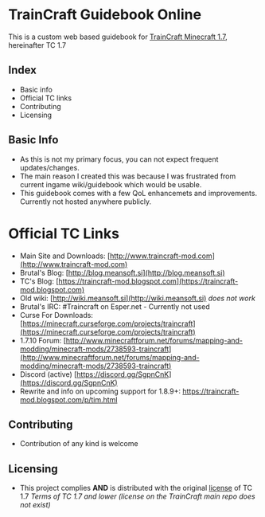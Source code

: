 # TrainCraft Guidebook Online

This is a custom web based guidebook for [TrainCraft Minecraft 1.7](https://github.com/Traincraft/Traincraft/tree/1.7), hereinafter TC 1.7 

## Index
- Basic info
- Official TC links
- Contributing
- Licensing

## Basic Info
* As this is not my primary focus, you can not expect frequent updates/changes.
* The main reason I created this was because I was frustrated from current ingame wiki/guidebook which would be usable.
* This guidebook comes with a few QoL enhancemets and improvements. Currently not hosted anywhere publicly. 

# Official TC Links
* Main Site and Downloads: [http://www.traincraft-mod.com](http://www.traincraft-mod.com)
* Brutal's Blog: [http://blog.meansoft.si](http://blog.meansoft.si)
* TC's Blog: [https://traincraft-mod.blogspot.com](https://traincraft-mod.blogspot.com)
* Old wiki: [http://wiki.meansoft.si](http://wiki.meansoft.si) *does not work*
* Brutal's IRC: #Traincraft on Esper.net - Currently not used
* Curse For Downloads: [https://minecraft.curseforge.com/projects/traincraft](https://minecraft.curseforge.com/projects/traincraft)
* 1.7.10 Forum: [http://www.minecraftforum.net/forums/mapping-and-modding/minecraft-mods/2738593-traincraft](http://www.minecraftforum.net/forums/mapping-and-modding/minecraft-mods/2738593-traincraft)
* Discord (active) [https://discord.gg/SgpnCnK](https://discord.gg/SgpnCnK)
* Rewrite and info on upcoming support for 1.8.9+: https://traincraft-mod.blogspot.com/p/tim.html

## Contributing
* Contribution of any kind is welcome

## Licensing
* This project complies **AND** is distributed with the original [license](https://github.com/Mrbrutal/Traincraft-164/blob/master/LICENSE.md) of TC 1.7
*Terms of TC 1.7 and lower (license on the TrainCraft main repo does not exist)*
